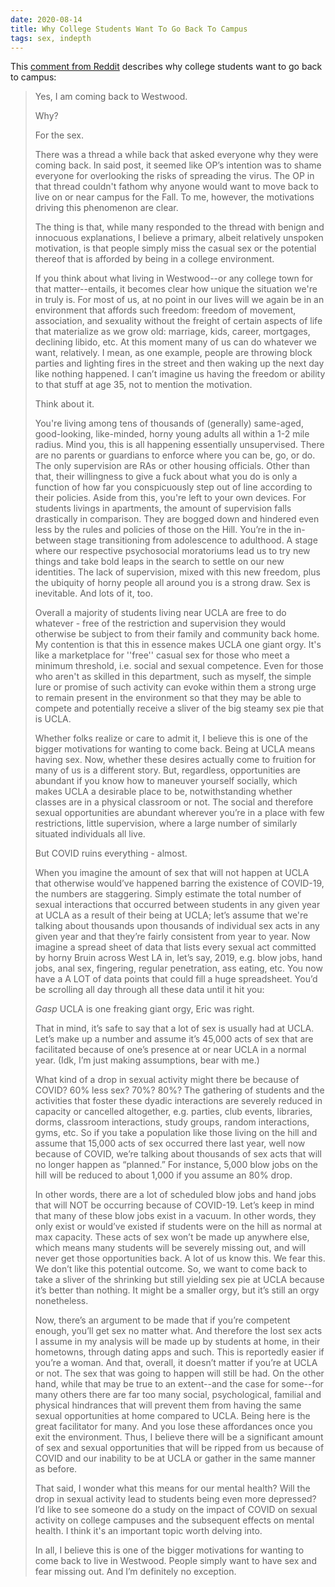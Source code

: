 ```yaml
---
date: 2020-08-14
title: Why College Students Want To Go Back To Campus
tags: sex, indepth
---
```


This [comment from Reddit](https://www.reddit.com/r/ucla/comments/i98662/why_im_coming_back_to_westwood_in_the_fall/) describes why college students want to go back to campus:

> Yes, I am coming back to Westwood.
> 
> Why?
> 
> For the sex.
> 
> There was a thread a while back that asked everyone why they were coming back. In said post, it seemed like OP’s intention was to shame everyone for overlooking the risks of spreading the virus. The OP in that thread couldn't fathom why anyone would want to move back to live on or near campus for the Fall. To me, however, the motivations driving this phenomenon are clear.
> 
> The thing is that, while many responded to the thread with benign and innocuous explanations, I believe a primary, albeit relatively unspoken motivation, is that people simply miss the casual sex or the potential thereof that is afforded by being in a college environment.
> 
> If you think about what living in Westwood--or any college town for that matter--entails, it becomes clear how unique the situation we're in truly is. For most of us, at no point in our lives will we again be in an environment that affords such freedom: freedom of movement, association, and sexuality without the freight of certain aspects of life that materialize as we grow old: marriage, kids, career, mortgages, declining libido, etc. At this moment many of us can do whatever we want, relatively. I mean, as one example, people are throwing block parties and lighting fires in the street and then waking up the next day like nothing happened. I can’t imagine us having the freedom or ability to that stuff at age 35, not to mention the motivation.
> 
> Think about it.
> 
> You're living among tens of thousands of (generally) same-aged, good-looking, like-minded, horny young adults all within a 1-2 mile radius. Mind you, this is all happening essentially unsupervised. There are no parents or guardians to enforce where you can be, go, or do. The only supervision are RAs or other housing officials. Other than that, their willingness to give a fuck about what you do is only a function of how far you conspicuously step out of line according to their policies. Aside from this, you're left to your own devices. For students livings in apartments, the amount of supervision falls drastically in comparison. They are bogged down and hindered even less by the rules and policies of those on the Hill. You’re in the in-between stage transitioning from adolescence to adulthood. A stage where our respective psychosocial moratoriums lead us to try new things and take bold leaps in the search to settle on our new identities. The lack of supervision, mixed with this new freedom, plus the ubiquity of horny people all around you is a strong draw. Sex is inevitable. And lots of it, too.
> 
> Overall a majority of students living near UCLA are free to do whatever - free of the restriction and supervision they would otherwise be subject to from their family and community back home. My contention is that this in essence makes UCLA one giant orgy. It's like a marketplace for ''free'' casual sex for those who meet a minimum threshold, i.e. social and sexual competence. Even for those who aren't as skilled in this department, such as myself, the simple lure or promise of such activity can evoke within them a strong urge to remain present in the environment so that they may be able to compete and potentially receive a sliver of the big steamy sex pie that is UCLA.
> 
> Whether folks realize or care to admit it, I believe this is one of the bigger motivations for wanting to come back. Being at UCLA means having sex. Now, whether these desires actually come to fruition for many of us is a different story. But, regardless, opportunities are abundant if you know how to maneuver yourself socially, which makes UCLA a desirable place to be, notwithstanding whether classes are in a physical classroom or not. The social and therefore sexual opportunities are abundant wherever you’re in a place with few restrictions, little supervision, where a large number of similarly situated individuals all live.
> 
> But COVID ruins everything - almost.
> 
> When you imagine the amount of sex that will not happen at UCLA that otherwise would’ve happened barring the existence of COVID-19, the numbers are staggering. Simply estimate the total number of sexual interactions that occurred between students in any given year at UCLA as a result of their being at UCLA; let’s assume that we're talking about thousands upon thousands of individual sex acts in any given year and that they’re fairly consistent from year to year. Now imagine a spread sheet of data that lists every sexual act committed by horny Bruin across West LA in, let’s say, 2019, e.g. blow jobs, hand jobs, anal sex, fingering, regular penetration, ass eating, etc. You now have a A LOT of data points that could fill a huge spreadsheet. You’d be scrolling all day through all these data until it hit you:
> 
> *Gasp* UCLA is one freaking giant orgy, Eric was right.
> 
> That in mind, it’s safe to say that a lot of sex is usually had at UCLA. Let’s make up a number and assume it’s 45,000 acts of sex that are facilitated because of one’s presence at or near UCLA in a normal year. (Idk, I’m just making assumptions, bear with me.)
> 
> What kind of a drop in sexual activity might there be because of COVID? 60% less sex? 70%? 80%? The gathering of students and the activities that foster these dyadic interactions are severely reduced in capacity or cancelled altogether, e.g. parties, club events, libraries, dorms, classroom interactions, study groups, random interactions, gyms, etc. So if you take a population like those living on the hill and assume that 15,000 acts of sex occurred there last year, well now because of COVID, we’re talking about thousands of sex acts that will no longer happen as “planned.” For instance, 5,000 blow jobs on the hill will be reduced to about 1,000 if you assume an 80% drop.
> 
> In other words, there are a lot of scheduled blow jobs and hand jobs that will NOT be occurring because of COVID-19. Let’s keep in mind that many of these blow jobs exist in a vacuum. In other words, they only exist or would’ve existed if students were on the hill as normal at max capacity. These acts of sex won’t be made up anywhere else, which means many students will be severely missing out, and will never get those opportunities back. A lot of us know this. We fear this. We don’t like this potential outcome. So, we want to come back to take a sliver of the shrinking but still yielding sex pie at UCLA because it’s better than nothing. It might be a smaller orgy, but it’s still an orgy nonetheless.
> 
> Now, there’s an argument to be made that if you’re competent enough, you’ll get sex no matter what. And therefore the lost sex acts I assume in my analysis will be made up by students at home, in their hometowns, through dating apps and such. This is reportedly easier if you’re a woman. And that, overall, it doesn’t matter if you’re at UCLA or not. The sex that was going to happen will still be had. On the other hand, while that may be true to an extent--and the case for some--for many others there are far too many social, psychological, familial and physical hindrances that will prevent them from having the same sexual opportunities at home compared to UCLA. Being here is the great facilitator for many. And you lose these affordances once you exit the environment. Thus, I believe there will be a significant amount of sex and sexual opportunities that will be ripped from us because of COVID and our inability to be at UCLA or gather in the same manner as before.
> 
> That said, I wonder what this means for our mental health? Will the drop in sexual activity lead to students being even more depressed? I’d like to see someone do a study on the impact of COVID on sexual activity on college campuses and the subsequent effects on mental health. I think it's an important topic worth delving into.
> 
> In all, I believe this is one of the bigger motivations for wanting to come back to live in Westwood. People simply want to have sex and fear missing out. And I’m definitely no exception.